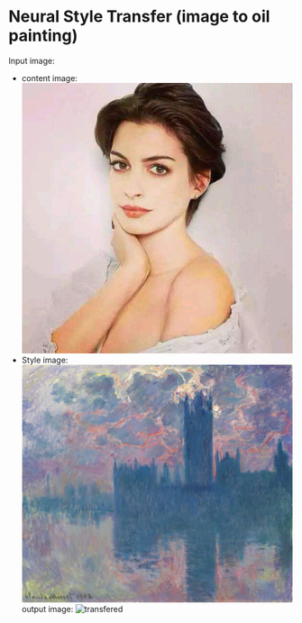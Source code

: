 # Neural Style Transfer (image to oil painting)
 Input image:
 * content image: 
 ![anna](hathaway2.jpg)
 * Style image:
 ![monet](monet2.jpg)
 output image:
 ![transfered](monet2_hathaway2.jpg)
